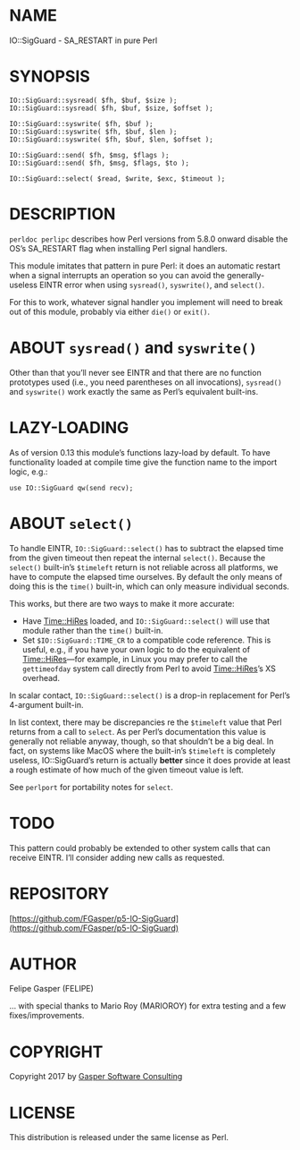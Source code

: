 # NAME

IO::SigGuard - SA\_RESTART in pure Perl

# SYNOPSIS

    IO::SigGuard::sysread( $fh, $buf, $size );
    IO::SigGuard::sysread( $fh, $buf, $size, $offset );

    IO::SigGuard::syswrite( $fh, $buf );
    IO::SigGuard::syswrite( $fh, $buf, $len );
    IO::SigGuard::syswrite( $fh, $buf, $len, $offset );

    IO::SigGuard::send( $fh, $msg, $flags );
    IO::SigGuard::send( $fh, $msg, $flags, $to );

    IO::SigGuard::select( $read, $write, $exc, $timeout );

# DESCRIPTION

`perldoc perlipc` describes how Perl versions from 5.8.0 onward disable
the OS’s SA\_RESTART flag when installing Perl signal handlers.

This module imitates that pattern in pure Perl: it does an automatic
restart when a signal interrupts an operation so you can avoid
the generally-useless EINTR error when using
`sysread()`, `syswrite()`, and `select()`.

For this to work, whatever signal handler you implement will need to break
out of this module, probably via either `die()` or `exit()`.

# ABOUT `sysread()` and `syswrite()`

Other than that you’ll never see EINTR and that
there are no function prototypes used (i.e., you need parentheses on
all invocations), `sysread()` and `syswrite()`
work exactly the same as Perl’s equivalent built-ins.

# LAZY-LOADING

As of version 0.13 this module’s functions lazy-load by default. To have
functionality loaded at compile time give the function name to the import
logic, e.g.:

    use IO::SigGuard qw(send recv);

# ABOUT `select()`

To handle EINTR, `IO::SigGuard::select()` has to subtract the elapsed time
from the given timeout then repeat the internal `select()`. Because
the `select()` built-in’s `$timeleft` return is not reliable across
all platforms, we have to compute the elapsed time ourselves. By default the
only means of doing this is the `time()` built-in, which can only measure
individual seconds.

This works, but there are two ways to make it more accurate:

- Have [Time::HiRes](https://metacpan.org/pod/Time::HiRes) loaded, and `IO::SigGuard::select()` will use that
module rather than the `time()` built-in.
- Set `$IO::SigGuard::TIME_CR` to a compatible code reference. This is
useful, e.g., if you have your own logic to do the equivalent of
[Time::HiRes](https://metacpan.org/pod/Time::HiRes)—for example, in Linux you may prefer to call the `gettimeofday`
system call directly from Perl to avoid [Time::HiRes](https://metacpan.org/pod/Time::HiRes)’s XS overhead.

In scalar contact, `IO::SigGuard::select()` is a drop-in replacement
for Perl’s 4-argument built-in.

In list context, there may be discrepancies re the `$timeleft` value
that Perl returns from a call to `select`. As per Perl’s documentation
this value is generally not reliable anyway, though, so that shouldn’t be a
big deal. In fact, on systems like MacOS where the built-in’s `$timeleft`
is completely useless, IO::SigGuard’s return is actually **better** since it
does provide at least a rough estimate of how much of the given timeout value
is left.

See `perlport` for portability notes for `select`.

# TODO

This pattern could probably be extended to other system calls that can
receive EINTR. I’ll consider adding new calls as requested.

# REPOSITORY

[https://github.com/FGasper/p5-IO-SigGuard](https://github.com/FGasper/p5-IO-SigGuard)

# AUTHOR

Felipe Gasper (FELIPE)

… with special thanks to Mario Roy (MARIOROY) for extra testing
and a few fixes/improvements.

# COPYRIGHT

Copyright 2017 by [Gasper Software Consulting](http://gaspersoftware.com)

# LICENSE

This distribution is released under the same license as Perl.
